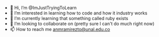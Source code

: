 - 👋 Hi, I’m @ImJustTryingToLearn
- 👀 I’m interested in learning how to code and how it industry works
- 🌱 I’m currently learning that something called ruby exists
- 💞️ I’m looking to collaborate on (pretty sure I can't do much right now)
- 📫 How to reach me anmramirezto@unal.edu.co

<!---
ImJustTryingToLearn/ImJustTryingToLearn is a ✨ special ✨ repository because its `README.md` (this file) appears on your GitHub profile.
You can click the Preview link to take a look at your changes.
--->
